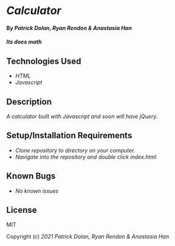# _Calculator_

#### By _**Patrick Dolan, Ryan Rendon & Anastasia Han**_

#### _Its does math_

## Technologies Used

* _HTML_
* _Javascript_


## Description

_A calculator built with Javascript and soon will have jQuery._

## Setup/Installation Requirements

* _Clone repository to directory on your computer._
* _Navigate into the repository and double click index.html_

## Known Bugs

* _No known issues_

## License

MIT

Copyright (c) _2021_ _Patrick Dolan, Ryan Rendon & Anastasia Han_